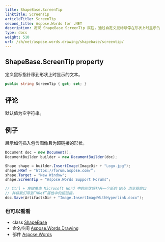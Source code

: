 ```yaml
---
title: ShapeBase.ScreenTip
linktitle: ScreenTip
articleTitle: ScreenTip
second_title: Aspose.Words for .NET
description: 发现 ShapeBase ScreenTip 属性，通过自定义鼠标悬停在形状上时显示的工具提示文本来增强用户体验。
type: docs
weight: 510
url: /zh/net/aspose.words.drawing/shapebase/screentip/
---
```

## ShapeBase.ScreenTip property

定义鼠标指针移到形状上时显示的文本。

```csharp
public string ScreenTip { get; set; }
```

## 评论

默认值为空字符串。

## 例子

展示如何插入包含图像且为超链接的形状。

```csharp
Document doc = new Document();
DocumentBuilder builder = new DocumentBuilder(doc);

Shape shape = builder.InsertImage(ImageDir + "Logo.jpg");
shape.HRef = "https://forum.aspose.com/”;
shape.Target = "New Window";
shape.ScreenTip = "Aspose.Words Support Forums";

// Ctrl + 左键单击 Microsoft Word 中的形状将打开一个新的 Web 浏览器窗口
// 并将我们带到“HRef”属性中的超链接。
doc.Save(ArtifactsDir + "Image.InsertImageWithHyperlink.docx");
```

### 也可以看看

* class [ShapeBase](../)
* 命名空间 [Aspose.Words.Drawing](../../../aspose.words.drawing/)
* 部件 [Aspose.Words](../../../)
